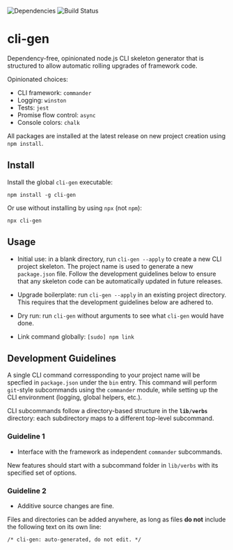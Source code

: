 ![Dependencies](https://david-dm.org/mayanklahiri/cli-gen.svg)
![Build Status](https://travis-ci.org/mayanklahiri/cli-gen.svg?branch=master)

# cli-gen

Dependency-free, opinionated node.js CLI skeleton generator that is structured to allow automatic rolling upgrades of framework code.

Opinionated choices:

- CLI framework: `commander`
- Logging: `winston`
- Tests: `jest`
- Promise flow control: `async`
- Console colors: `chalk`

All packages are installed at the latest release on new project creation using `npm install`.

## Install

Install the global `cli-gen` executable:

`npm install -g cli-gen`

Or use without installing by using `npx` (not `npm`):

`npx cli-gen`

## Usage

- Initial use: in a blank directory, run `cli-gen --apply` to create a new CLI project skeleton. The project name is used to generate a new `package.json` file. Follow the development guidelines below to ensure that any skeleton code can be automatically updated in future releases.

- Upgrade boilerplate: run `cli-gen --apply` in an existing project directory. This requires that the development guidelines below are adhered to.

- Dry run: run `cli-gen` without arguments to see what `cli-gen` would have done.

- Link command globally: `[sudo] npm link`

## Development Guidelines

A single CLI command corressponding to your project name will be specfied in `package.json` under the `bin` entry. This command will perform `git`-style subcommands using the `commander` module, while setting up the CLI environment (logging, global helpers, etc.).

CLI subcommands follow a directory-based structure in the **`lib/verbs`** directory: each subdirectory maps to a different top-level subcommand.

### Guideline 1

- Interface with the framework as independent `commander` subcommands.

New features should start with a subcommand folder in `lib/verbs` with its specified set of options.

### Guideline 2

- Additive source changes are fine.

Files and directories can be added anywhere, as long as files **do not** include the following text on its own line:

```
/* cli-gen: auto-generated, do not edit. */
```
